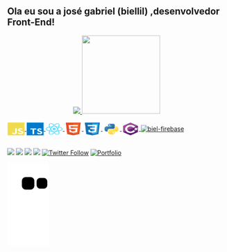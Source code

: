  ## Ola eu sou a josé gabriel (biellil) ,desenvolvedor Front-End!

<div align="center">
  <a href="https://github.com/biellil">
  <img height="180em" src="https://github-readme-stats.vercel.app/api?username=biellil&show_icons=true&theme=tokyonight&include_all_commits=true"/>

  <img width="180em" height="180em" src="https://github-readme-stats.vercel.app/api/top-langs/?username=biellil&layout=donut&theme=tokyonight&include_all_commits=true&count_private=false&langs_count=10"/>
</div>

<div style="display: inline_block"><br>
  <img align="center" alt="biel-Js" height="30" width="40" src="https://raw.githubusercontent.com/devicons/devicon/master/icons/javascript/javascript-plain.svg">
  <img align="center" alt="biel-Ts" height="30" width="40" src="https://raw.githubusercontent.com/devicons/devicon/master/icons/typescript/typescript-plain.svg">
  <img align="center" alt="biel-React" height="30" width="40" src="https://raw.githubusercontent.com/devicons/devicon/master/icons/react/react-original.svg">
  <img align="center" alt="biel-HTML" height="30" width="40" src="https://raw.githubusercontent.com/devicons/devicon/master/icons/html5/html5-original.svg">
  <img align="center" alt="biel-CSS" height="30" width="40" src="https://raw.githubusercontent.com/devicons/devicon/master/icons/css3/css3-original.svg">
  <img align="center" alt="biel-Python" height="30" width="40" src="https://raw.githubusercontent.com/devicons/devicon/master/icons/python/python-original.svg">
  <img align="center" alt="biel-Csharp" height="30" width="40" src="https://raw.githubusercontent.com/devicons/devicon/master/icons/csharp/csharp-original.svg">
   <img  align="center" alt="biel-firebase" height="30" width="40" src="https://www.vectorlogo.zone/logos/firebase/firebase-icon.svg" />

</div>
  
  ##
 

  <a href="https://www.instagram.com/biel.lil/" target="_blank"><img src="https://img.shields.io/badge/-Instagram-%23E4405F?style=for-the-badge&logo=instagram&logoColor=white" target="_blank"></a>
 <a href="https://discord.gg/gM6NsGaqPM"  target="_blank"><img src="https://img.shields.io/badge/Discord-7289DA?style=for-the-badge&logo=discord&logoColor=white" target="_blank"></a> 
  <a href = "mailto:biel13biel@gmail.com"><img src="https://img.shields.io/badge/-Gmail-%23333?style=for-the-badge&logo=gmail&logoColor=white" target="_blank"></a>
  <a href="https://www.linkedin.com/in/josé-gabriel-683b5423a" target="_blank"><img src="https://img.shields.io/badge/-LinkedIn-%230077B5?style=for-the-badge&logo=linkedin&logoColor=white" target="_blank"></a> 
  <a href="https://twitter.com/bi3llil">  <img alt="Twitter Follow" src="https://img.shields.io/badge/Twitter-1DA1F2?style=for-the-badge&logo=twitter&logoColor=white"></a>
 <a href="https://biellil.github.io/Portfolio/">  <img alt="Portfolio" src="https://img.shields.io/badge/website-000000?style=for-the-badge&logo=About.me&logoColor=white"></a>
</div>

<div> 


![Snake animation](https://github.com/biellil/biellil/blob/output/github-contribution-grid-snake.svg)

</div>


